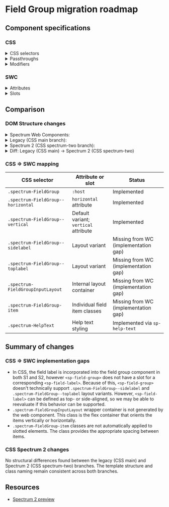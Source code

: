 # Field Group migration roadmap

## Component specifications

### CSS

<details>
<summary>CSS selectors</summary>

- `.spectrum-FieldGroup`
- `.spectrum-FieldGroup--horizontal .spectrum-FieldGroupInputLayout`
- `.spectrum-FieldGroup--horizontal .spectrum-FieldGroupInputLayout .spectrum-FieldGroup-item:not(:last-child)`
- `.spectrum-FieldGroup--horizontal .spectrum-FieldGroupInputLayout .spectrum-HelpText`
- `.spectrum-FieldGroup--sidelabel`
- `.spectrum-FieldGroup--toplabel`
- `.spectrum-FieldGroup--vertical .spectrum-FieldGroupInputLayout`
- `.spectrum-FieldGroupInputLayout`

</details>

<details>
<summary>Passthroughs</summary>

None found for this component.

</details>

<details>
<summary>Modifiers</summary>

None found for this component.

</details>

### SWC

<details>
<summary>Attributes</summary>

- `horizontal` - Boolean attribute for horizontal layout orientation
- `invalid` - Boolean attribute for invalid state to show negative help text

</details>

<details>
<summary>Slots</summary>

- Default slot - The form controls that make up the group
- `help-text` - Default or non-negative help text to associate to your form element
- `negative-help-text` - Negative help text to associate to your form element when `invalid`

</details>

## Comparison

### DOM Structure changes

<details>
<summary>Spectrum Web Components:</summary>

```html
<div class="group" role="presentation">
    <slot @slotchange="handleSlotchange"></slot>
</div>
<!-- Help text rendered via renderHelpText() method -->
<sp-help-text slot="help-text" variant="neutral" icon id="help-text-id">
    Help text content
</sp-help-text>
```

</details>

<details>
<summary>Legacy (CSS main branch):</summary>

```html
<div
    class="spectrum-FieldGroup spectrum-FieldGroup--vertical spectrum-FieldGroup--toplabel"
    role="radiogroup"
    aria-labelledby="group-label-cg6lg"
>
    <label
        class=" spectrum-FieldLabel spectrum-FieldLabel--sizeM spectrum-FieldLabel--top "
        style=""
        id="group-label-cg6lg"
    >
        Field group label
    </label>
    <div class="spectrum-FieldGroupInputLayout">
        <div
            class=" spectrum-Radio spectrum-Radio--sizeM spectrum-FieldGroup-item "
            style=""
        >
            <input
                type="radio"
                name="field-group-example-spectrum-ctk9m"
                class="spectrum-Radio-input"
                id="radio-9ossr-input"
            />
            <span
                class="spectrum-Radio-button spectrum-Radio-button--sizeS"
            ></span>
            <label
                class="spectrum-Radio-label spectrum-Radio-label--sizeS"
                for="radio-9ossr-input"
            >
                Apples are best
            </label>
        </div>
        <div
            class=" spectrum-Radio spectrum-Radio--sizeM spectrum-FieldGroup-item "
            style=""
        >
            <!-- radio component internals -->
        </div>
        <div
            class=" spectrum-Radio spectrum-Radio--sizeM spectrum-FieldGroup-item "
            style=""
        >
            <!-- radio component internals -->
        </div>

        <div
            class=" spectrum-HelpText spectrum-HelpText--sizeM spectrum-HelpText--neutral "
            style=""
            id="helptext-l2iu5"
        >
            <div class="spectrum-HelpText-text">Select an option.</div>
        </div>
    </div>
</div>
```

</details>

<details>
<summary>Spectrum 2 (CSS spectrum-two branch):</summary>

```html
<div
    class="spectrum-FieldGroup spectrum-FieldGroup--vertical spectrum-FieldGroup--toplabel"
    role="radiogroup"
    aria-labelledby="group-label-cg6lg"
>
    <label
        class=" spectrum-FieldLabel spectrum-FieldLabel--sizeM spectrum-FieldLabel--top "
        style=""
        id="group-label-cg6lg"
    >
        Field group label
    </label>
    <div class="spectrum-FieldGroupInputLayout">
        <div
            class=" spectrum-Radio spectrum-Radio--sizeM spectrum-FieldGroup-item "
            style=""
        >
            <input
                type="radio"
                name="field-group-example-spectrum-ctk9m"
                class="spectrum-Radio-input"
                id="radio-9ossr-input"
            />
            <span
                class="spectrum-Radio-button spectrum-Radio-button--sizeS"
            ></span>
            <label
                class="spectrum-Radio-label spectrum-Radio-label--sizeS"
                for="radio-9ossr-input"
            >
                Apples are best
            </label>
        </div>
        <div
            class=" spectrum-Radio spectrum-Radio--sizeM spectrum-FieldGroup-item "
            style=""
        >
            <!-- radio component internals -->
        </div>
        <div
            class=" spectrum-Radio spectrum-Radio--sizeM spectrum-FieldGroup-item "
            style=""
        >
            <!-- radio component internals -->
        </div>

        <div
            class=" spectrum-HelpText spectrum-HelpText--sizeM spectrum-HelpText--neutral "
            style=""
            id="helptext-l2iu5"
        >
            <div class="spectrum-HelpText-text">Select an option.</div>
        </div>
    </div>
</div>
```

</details>

<details>
<summary>Diff: Legacy (CSS main) → Spectrum 2 (CSS spectrum-two)</summary>

**No differences found between main and spectrum-two branches.**

</details>

### CSS => SWC mapping

| CSS selector                       | Attribute or slot                     | Status                               |
| ---------------------------------- | ------------------------------------- | ------------------------------------ |
| `.spectrum-FieldGroup`             | `:host`                               | Implemented                          |
| `.spectrum-FieldGroup--horizontal` | `horizontal` attribute                | Implemented                          |
| `.spectrum-FieldGroup--vertical`   | Default variant; `vertical` attribute | Implemented                          |
| `.spectrum-FieldGroup--sidelabel`  | Layout variant                        | Missing from WC (implementation gap) |
| `.spectrum-FieldGroup--toplabel`   | Layout variant                        | Missing from WC (implementation gap) |
| `.spectrum-FieldGroupInputLayout`  | Internal layout container             | Missing from WC (implementation gap) |
| `.spectrum-FieldGroup-item`        | Individual field item classes         | Missing from WC (implementation gap) |
| `.spectrum-HelpText`               | Help text styling                     | Implemented via `sp-help-text`       |

## Summary of changes

### CSS => SWC implementation gaps

- In CSS, the field label is incorporated into the field group component in both S1 and S2, however `<sp-field-group>` does not have a slot for a corresponding `<sp-field-label>`. Because of this, `<sp-field-group>` doesn't technically support `.spectrum-FieldGroup--sidelabel` and `.spectrum-FieldGroup--toplabel` layout variants. However, `<sp-field-label>` can be defined as top- or side-aligned, so we may be able to reevaluate if this behavior can be supported.
- `.spectrum-FieldGroupInputLayout` wrapper container is not generated by the web component. This class is the flex container that orients the items vertically or horizontally.
- `.spectrum-FieldGroup-item` classes are not automatically applied to slotted elements. The class provides the appropriate spacing between items.

### CSS Spectrum 2 changes

No structural differences found between the legacy (CSS main) and Spectrum 2 (CSS spectrum-two) branches. The template structure and class naming remain consistent across both branches.

## Resources

- [Spectrum 2 preview](https://spectrumcss.z13.web.core.windows.net/pr-2352/index.html?path=/docs/components-field-group--docs)
